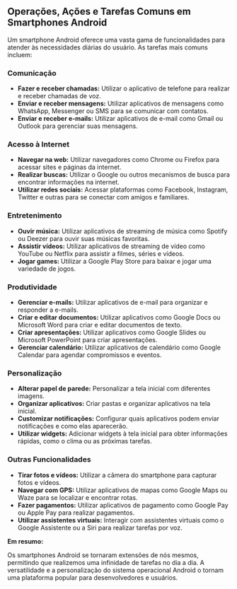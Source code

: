 ## Operações, Ações e Tarefas Comuns em Smartphones Android

Um smartphone Android oferece uma vasta gama de funcionalidades para atender às necessidades diárias do usuário. As tarefas mais comuns incluem:

### Comunicação
* **Fazer e receber chamadas:** Utilizar o aplicativo de telefone para realizar e receber chamadas de voz.
* **Enviar e receber mensagens:** Utilizar aplicativos de mensagens como WhatsApp, Messenger ou SMS para se comunicar com contatos.
* **Enviar e receber e-mails:** Utilizar aplicativos de e-mail como Gmail ou Outlook para gerenciar suas mensagens.

### Acesso à Internet
* **Navegar na web:** Utilizar navegadores como Chrome ou Firefox para acessar sites e páginas da internet.
* **Realizar buscas:** Utilizar o Google ou outros mecanismos de busca para encontrar informações na internet.
* **Utilizar redes sociais:** Acessar plataformas como Facebook, Instagram, Twitter e outras para se conectar com amigos e familiares.

### Entretenimento
* **Ouvir música:** Utilizar aplicativos de streaming de música como Spotify ou Deezer para ouvir suas músicas favoritas.
* **Assistir vídeos:** Utilizar aplicativos de streaming de vídeo como YouTube ou Netflix para assistir a filmes, séries e vídeos.
* **Jogar games:** Utilizar a Google Play Store para baixar e jogar uma variedade de jogos.

### Produtividade
* **Gerenciar e-mails:** Utilizar aplicativos de e-mail para organizar e responder a e-mails.
* **Criar e editar documentos:** Utilizar aplicativos como Google Docs ou Microsoft Word para criar e editar documentos de texto.
* **Criar apresentações:** Utilizar aplicativos como Google Slides ou Microsoft PowerPoint para criar apresentações.
* **Gerenciar calendário:** Utilizar aplicativos de calendário como Google Calendar para agendar compromissos e eventos.

### Personalização
* **Alterar papel de parede:** Personalizar a tela inicial com diferentes imagens.
* **Organizar aplicativos:** Criar pastas e organizar aplicativos na tela inicial.
* **Customizar notificações:** Configurar quais aplicativos podem enviar notificações e como elas aparecerão.
* **Utilizar widgets:** Adicionar widgets à tela inicial para obter informações rápidas, como o clima ou as próximas tarefas.

### Outras Funcionalidades
* **Tirar fotos e vídeos:** Utilizar a câmera do smartphone para capturar fotos e vídeos.
* **Navegar com GPS:** Utilizar aplicativos de mapas como Google Maps ou Waze para se localizar e encontrar rotas.
* **Fazer pagamentos:** Utilizar aplicativos de pagamento como Google Pay ou Apple Pay para realizar pagamentos.
* **Utilizar assistentes virtuais:** Interagir com assistentes virtuais como o Google Assistente ou a Siri para realizar tarefas por voz.

**Em resumo:**

Os smartphones Android se tornaram extensões de nós mesmos, permitindo que realizemos uma infinidade de tarefas no dia a dia. A versatilidade e a personalização do sistema operacional Android o tornam uma plataforma popular para desenvolvedores e usuários.
